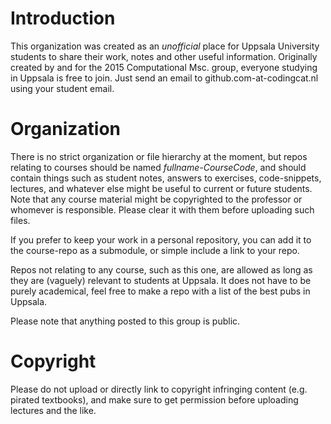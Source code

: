 # Introduction
  This organization was created as an *unofficial* place for Uppsala University students to share their work, notes and other useful information. Originally created by and for the 2015 Computational Msc. group, everyone studying in Uppsala is free to join. Just send an email to github.com-at-codingcat.nl using your student email.
# Organization
  There is no strict organization or file hierarchy at the moment, but repos relating to courses should be named *fullname-CourseCode*, and should contain things such as student notes, answers to exercises, code-snippets, lectures, and whatever else might be useful to current or future students. Note that any course material might be copyrighted to the professor or whomever is responsible. Please clear it with them before uploading such files.
  
  If you prefer to keep your work in a personal repository, you can add it to the course-repo as a submodule, or simple include a link to your repo. 
  
  Repos not relating to any course, such as this one, are allowed as long as they are (vaguely) relevant to students at Uppsala. It does not have to be purely academical, feel free to make a repo with a list of the best pubs in Uppsala.
  
  Please note that anything posted to this group is public.

# Copyright
 Please do not upload or directly link to copyright infringing content (e.g. pirated  textbooks), and make sure to get permission before uploading lectures and the like.
<!---TODO: Add a bit about how to use Github/git, inquire about the distribution rights on assigments, examples.-->

